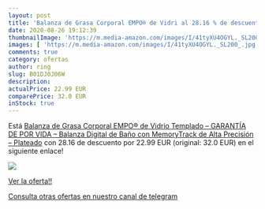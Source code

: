 ```yaml
---
layout: post
title: 'Balanza de Grasa Corporal EMPO® de Vidri al 28.16 % de descuento'
date: 2020-08-26 19:12:39
thumbnailImage: 'https://m.media-amazon.com/images/I/41tyXU4OGYL._SL200_.jpg'
images: [ 'https://m.media-amazon.com/images/I/41tyXU4OGYL._SL200_.jpg' ]
comments: true
category: ofertas
author: ring
slug: B01DJ0J06W
description:
actualPrice: 22.99 EUR
comparePrice: 32.0 EUR
inStock: true
---
```


Está [Balanza de Grasa Corporal EMPO® de Vidrio Templado – GARANTÍA DE POR VIDA – Balanza Digital de Baño con MemoryTrack de Alta Precisión – Plateado](https://www.amazon.com/dp/B01DJ0J06W/?tag=redken08-20) con 28.16 de descuento por 22.99 EUR (original: 32.0 EUR) en el siguiente enlace!

[![](https://m.media-amazon.com/images/I/41tyXU4OGYL._SL200_.jpg)](https://www.amazon.com/dp/B01DJ0J06W/?tag=redken08-20)

[Ver la oferta!!](https://www.amazon.com/dp/B01DJ0J06W/?tag=redken08-20)

[Consulta otras ofertas en nuestro canal de telegram](https://t.me/s/ofertas25)
